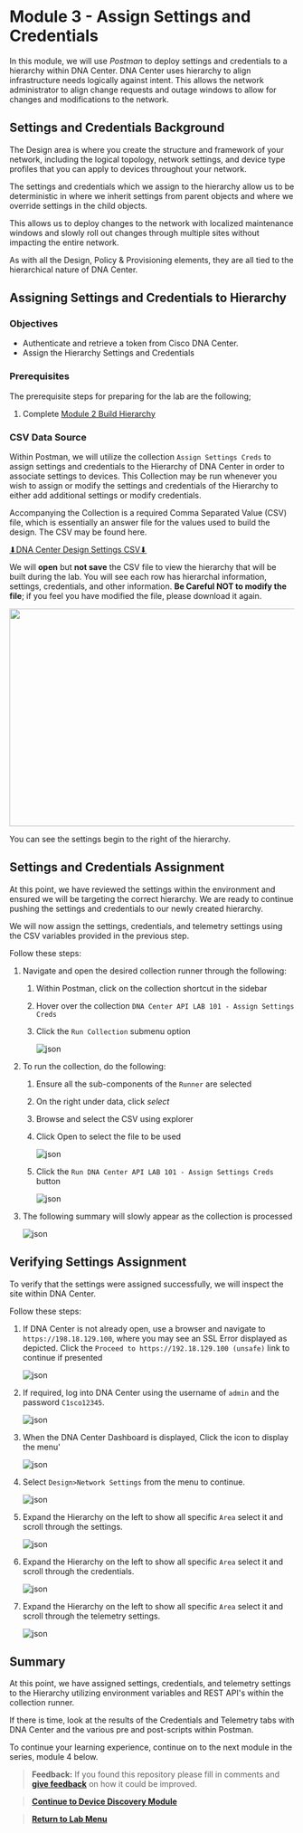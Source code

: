 # Module 3 - Assign Settings and Credentials

In this module, we will use *Postman* to deploy settings and credentials to a hierarchy within DNA Center. DNA Center uses hierarchy to align infrastructure needs logically against intent. This allows the network administrator to align change requests and outage windows to allow for changes and modifications to the network.

## Settings and Credentials Background

The Design area is where you create the structure and framework of your network, including the logical topology, network settings, and device type profiles that you can apply to devices throughout your network.

The settings and credentials which we assign to the hierarchy allow us to be deterministic in where we inherit settings from parent objects and where we override settings in the child objects.

This allows us to deploy changes to the network with localized maintenance windows and slowly roll out changes through multiple sites without impacting the entire network. 

As with all the Design, Policy & Provisioning elements, they are all tied to the hierarchical nature of DNA Center. 

## Assigning Settings and Credentials to Hierarchy

### Objectives

- Authenticate and retrieve a token from Cisco DNA Center.
- Assign the Hierarchy Settings and Credentials

### Prerequisites

The prerequisite steps for preparing for the lab are the following;
1. Complete [Module 2 Build Hierarchy](./module2-hierarchy.md)

### CSV Data Source

Within Postman, we will utilize the collection `Assign Settings Creds` to assign settings and credentials to the Hierarchy of DNA Center in order to associate settings to devices. This Collection may be run whenever you wish to assign or modify the settings and credentials of the Hierarchy to either add additional settings or modify credentials. 

Accompanying the Collection is a required Comma Separated Value (CSV) file, which is essentially an answer file for the values used to build the design. The CSV may be found here. 

<a href="https://git-link.vercel.app/api/download?url=https://github.com/kebaldwi/DNAC-TEMPLATES/tree/master/LABS/LAB-I-Rest-API-Orchestration/csv/DNAC-Design-Settings.csv" target="_blank">⬇︎DNA Center Design Settings CSV⬇︎</a>

We will **open** but **not save** the CSV file to view the hierarchy that will be built during the lab. You will see each row has hierarchal information, settings, credentials, and other information. **Be Careful NOT to modify the file**; if you feel you have modified the file, please download it again.

<p align="center"><img src="./images/csv.png" width="800" height="385"></p>

You can see the settings begin to the right of the hierarchy.

## Settings and Credentials Assignment

At this point, we have reviewed the settings within the environment and ensured we will be targeting the correct hierarchy. We are ready to continue pushing the settings and credentials to our newly created hierarchy.

We will now assign the settings, credentials, and telemetry settings using the CSV variables provided in the previous step.

Follow these steps:

1. Navigate and open the desired collection runner through the following:
   1. Within Postman, click on the collection shortcut in the sidebar
   2. Hover over the collection `DNA Center API LAB 101 - Assign Settings Creds`
   3. Click the `Run Collection` submenu option

      ![json](./images/Postman-Collection-Settings.png?raw=true "Import JSON")

2. To run the collection, do the following:
   1. Ensure all the sub-components of the `Runner` are selected
   2. On the right under data, click *select* 
   3. Browse and select the CSV using explorer
   4. Click Open to select the file to be used

      ![json](./images/Postman-Collection-Settings-Run-CSV.png?raw=true "Import JSON")

   5. Click  the `Run DNA Center API LAB 101 - Assign Settings Creds` button

      ![json](./images/Postman-Collection-Settings-Runner.png?raw=true "Import JSON")

3. The following summary will slowly appear as the collection is processed

   ![json](./images/Postman-Collection-Settings-Summary.png?raw=true "Import JSON")

## Verifying Settings Assignment

To verify that the settings were assigned successfully, we will inspect the site within DNA Center.

Follow these steps:

1. If DNA Center is not already open, use a browser and navigate to `https://198.18.129.100`, where you may see an SSL Error displayed as depicted. Click the `Proceed to https://192.18.129.100 (unsafe)` link to continue if presented

   ![json](./images/DNAC-SSLERROR.png?raw=true "Import JSON")

2. If required, log into DNA Center using the username of `admin` and the password `C1sco12345`.

   ![json](./images/DNAC-Login.png?raw=true "Import JSON")

3. When the DNA Center Dashboard is displayed, Click the  icon to display the menu'

   ![json](./images/DNAC-Menu.png?raw=true "Import JSON")

4. Select `Design>Network Settings` from the menu to continue.

   ![json](./images/DNAC-Menu-Settings.png?raw=true "Import JSON")

5. Expand the Hierarchy on the left to show all specific `Area` select it and scroll through the settings.

   ![json](./images/DNAC-Settings-Verify1.gif?raw=true "Import JSON")

5. Expand the Hierarchy on the left to show all specific `Area` select it and scroll through the credentials.

   ![json](./images/DNAC-Settings-Verify2.gif?raw=true "Import JSON")

5. Expand the Hierarchy on the left to show all specific `Area` select it and scroll through the telemetry settings.

   ![json](./images/DNAC-Settings-Verify3.png?raw=true "Import JSON")

## Summary

At this point, we have assigned settings, credentials, and telemetry settings to the Hierarchy utilizing environment variables and REST API's within the collection runner. 

If there is time, look at the results of the Credentials and Telemetry tabs with DNA Center and the various pre and post-scripts within Postman.

To continue your learning experience, continue on to the next module in the series, module 4 below.

> **Feedback:** If you found this repository please fill in comments and [**give feedback**](https://app.smartsheet.com/b/form/f75ce15c2053435283a025b1872257fe) on how it could be improved.

> [**Continue to Device Discovery Module**](../LAB-I-Rest-API-Orchestration/module4-discovery.md)

> [**Return to Lab Menu**](./README.md)